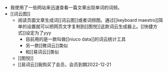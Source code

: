 - 我使用了一些网站来迅速查看一篇文章出现单词的词频。
- [[词云图]]
    - 阅读页面文章生成词[[词云图]]或者词频图。通过[[keyboard maestro]]简单的设置就可以把网页文字复制到[[图悦]]这款词云生成器上。[[快捷方式]]设定为了yyy
        - 目前用的是一款叫做[[niuco data]]的词云统计工具
        - 另一款[[微词云]]类似
        - 和[[易词云]]类似
    - [[图悦]]
    - [[易词云]]我购买了会员，会员到期2022-12-21
